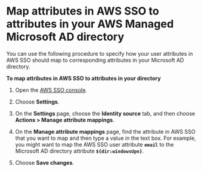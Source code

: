 # Map attributes in AWS SSO to attributes in your AWS Managed Microsoft AD directory<a name="mapssoattributestocdattributes"></a>

You can use the following procedure to specify how your user attributes in AWS SSO should map to corresponding attributes in your Microsoft AD directory\.

**To map attributes in AWS SSO to attributes in your directory**

1. Open the [AWS SSO console](https://console.aws.amazon.com/singlesignon)\.

1. Choose **Settings**\.

1. On the **Settings** page, choose the **Identity source** tab, and then choose **Actions > Manage attribute mappings**\.

1. On the **Manage attribute mappings** page, find the attribute in AWS SSO that you want to map and then type a value in the text box\. For example, you might want to map the AWS SSO user attribute **`email`** to the Microsoft AD directory attribute **`${dir:windowsUpn}`**\.

1. Choose **Save changes**\.